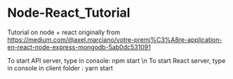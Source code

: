 # Node-React_Tutorial
Tutorial on node + react originally from https://medium.com/@axel.marciano/votre-premi%C3%A8re-application-en-react-node-express-mongodb-5ab0dc531091

To start API server, type in console: npm start \n
To start React server, type in console in client folder : yarn start
